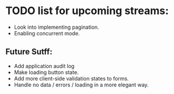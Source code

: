 # TODO list for upcoming streams:

- Look into implementing pagination.
- Enabling concurrent mode.

## Future Sutff:

- Add application audit log
- Make loading button state.
- Add more client-side validation states to forms.
- Handle no data / errors / loading in a more elegant way.
